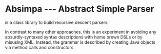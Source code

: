 Absimpa --- Abstract Simple Parser
=======

is a class library to build recursive descent parsers. 

In contrast to many other approaches, this is an experiment in avoiding any absurdly-syntaxed syntax descriptions with home brewn DSLs or by misusing XML. Instead, the grammar is described by creating Java objects via method calls and constructors.


